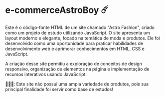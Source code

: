 # e-commerceAstroBoy ☄️

Este é o código-fonte HTML de um site chamado "Astro Fashion", criado como um projeto de estudo utilizando JavaScript. O site apresenta um layout moderno e elegante, focado na temática de moda e produtos. Ele foi desenvolvido como uma oportunidade para praticar habilidades de desenvolvimento web e aprimorar conhecimentos em HTML, CSS e JavaScript.

A criação desse site permitiu a exploração de conceitos de design responsivo, organização de elementos na página e implementação de recursos interativos usando JavaScript.

👩🏽‍🚀: Este site não possui uma ampla variedade de produtos, pois sua principal finalidade foi servir como base de estudos!
